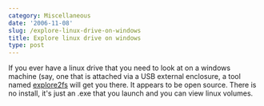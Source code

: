 ```yaml
---
category: Miscellaneous
date: '2006-11-08'
slug: /explore-linux-drive-on-windows
title: Explore linux drive on windows
type: post
---
```



If you ever have a linux drive that you need to look at on a
windows machine (say, one that is attached via a USB external
enclosure, a tool named
[explore2fs](http://www.chrysocome.net/explore2fs) will get you
there. It appears to be open source. There is no install, it's just
an .exe that you launch and you can view linux volumes.